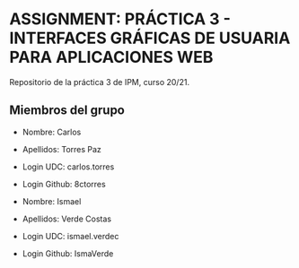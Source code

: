 # ASSIGNMENT: PRÁCTICA 3 - INTERFACES GRÁFICAS DE USUARIA PARA APLICACIONES WEB

Repositorio de la práctica 3 de IPM, curso 20/21.

## Miembros del grupo

  * Nombre: Carlos
  * Apellidos: Torres Paz
  * Login UDC: carlos.torres
  * Login Github: 8ctorres
  
  * Nombre: Ismael
  * Apellidos: Verde Costas
  * Login UDC: ismael.verdec
  * Login Github: IsmaVerde

